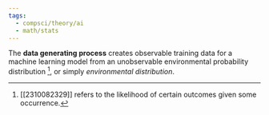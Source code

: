 ```yaml
---
tags:
  - compsci/theory/ai
  - math/stats
---
```

The **data generating process** creates observable training data for a machine learning model from an unobservable environmental probability distribution [^1], or simply *environmental distribution*.

[^1]: [[2310082329]] refers to the likelihood of certain outcomes given some occurrence.